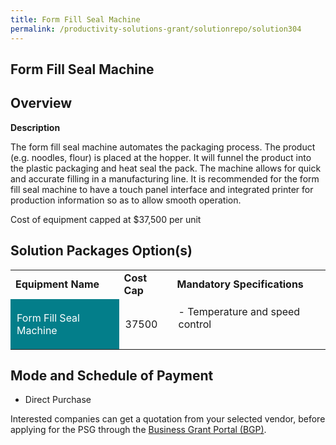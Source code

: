 ```yaml
---
title: Form Fill Seal Machine
permalink: /productivity-solutions-grant/solutionrepo/solution304
---
```


## Form Fill Seal Machine

## Overview

**Description**

The form fill seal machine automates the packaging process. 
The product (e.g. noodles, flour) is placed at the hopper. It will funnel the product into the plastic packaging and heat seal the pack. The machine allows for quick and accurate filling in a manufacturing line. It is recommended for the form fill seal machine to have a touch panel interface and integrated printer for production information so as to allow smooth operation.

Cost of equipment  capped at $37,500 per unit 

## Solution Packages Option(s)

<table>
<tr>
<td><b>Equipment Name</b></td>
<td><b>Cost Cap</b></td>
<td><b>Mandatory Specifications</b></td>
</tr>
<tr>
<td style='padding: 10px; background-color: #037E8A; color: #FFFFFF;'>Form Fill Seal Machine</td>
<td style='padding: 10px;'>37500</td>
<td style='padding: 10px;'>- Temperature and speed control<br><br></td>
</tr>
</table>

## Mode and Schedule of Payment

 - Direct Purchase

Interested companies can get a quotation from your selected vendor, before applying for the PSG through the <a href='https://www.businessgrants.gov.sg/' target='_blank' rel='noopener'>Business Grant Portal (BGP)</a>.

<script src="/jquery/resize-tables.js"></script>
